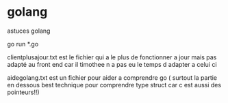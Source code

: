 # golang
astuces golang

go run *.go


clientplusajour.txt
 est le fichier qui a le plus de fonctionner a jour mais pas adapté au front end car il timothee n a pas eu le temps d adapter a celui ci
 
 
 aidegolang.txt
  est un fichier pour aider a comprendre go ( surtout la partie en dessous  best technique pour comprendre type struct car c est aussi des pointeurs!!)



